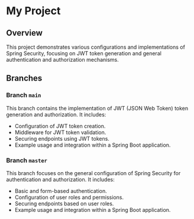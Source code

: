 # My Project

## Overview
This project demonstrates various configurations and implementations of Spring Security, focusing on JWT token generation and general authentication and authorization mechanisms.

## Branches

### Branch `main`
This branch contains the implementation of JWT (JSON Web Token) token generation and authorization. It includes:
- Configuration of JWT token creation.
- Middleware for JWT token validation.
- Securing endpoints using JWT tokens.
- Example usage and integration within a Spring Boot application.

### Branch `master`
This branch focuses on the general configuration of Spring Security for authentication and authorization. It includes:
- Basic and form-based authentication.
- Configuration of user roles and permissions.
- Securing endpoints based on user roles.
- Example usage and integration within a Spring Boot application.
